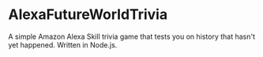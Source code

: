 # AlexaFutureWorldTrivia
A simple Amazon Alexa Skill trivia game that tests you on history that hasn't yet happened. Written in Node.js.
